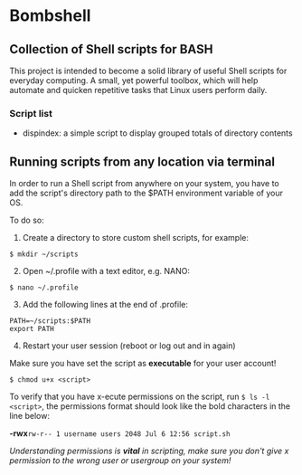 # Bombshell
## Collection of Shell scripts for BASH

This project is intended to become a solid library of useful Shell scripts for 
everyday computing. A small, yet powerful toolbox, which will help automate and 
quicken repetitive tasks that Linux users perform daily.

### Script list

*	dispindex:	a simple script to display grouped totals of directory contents

## Running scripts from any location via terminal

In order to run a Shell script from anywhere on your system, you have to 
add the script's directory path to the $PATH environment variable of your OS.

To do so:

1.	Create a directory to store custom shell scripts, for example:
```
$ mkdir ~/scripts
```
2.	Open ~/.profile with a text editor, e.g. NANO:
```
$ nano ~/.profile
```
3.	Add the following lines at the end of .profile:
```
PATH=~/scripts:$PATH
export PATH
```
4.	Restart your user session (reboot or log out and in again)

Make sure you have set the script as **executable** for your user account!
```
$ chmod u+x <script>
```

To verify that you have x-ecute permissions on the script, run `$ ls -l <script>`, 
the permissions format should look like the bold characters in the line below:

**-rwx**`rw-r-- 1 username users 2048 Jul 6 12:56 script.sh`

*Understanding permissions is ***vital*** in scripting, make sure you don't give x 
permission to the wrong user or usergroup on your system!*
